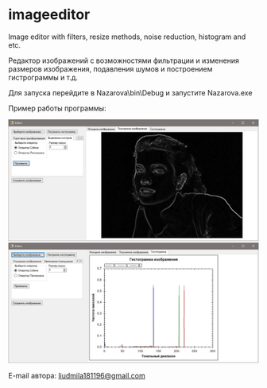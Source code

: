 # imageeditor
Image editor with filters, resize methods, noise reduction, histogram and etc.

Редактор изображений с возможностями фильтрации и изменения размеров изображения, подавления шумов и построением гистрограммы и т.д.

Для запуска перейдите в Nazarova\bin\Debug и запустите Nazarova.exe

Пример работы программы:

![alt text](Resources/screenshot1.jpg "Выделение контуров на изображении")
![alt text](Resources/screenshot2.jpg "Построение гистограммы цветного изображения")

E-mail автора: liudmila181196@gmail.com
